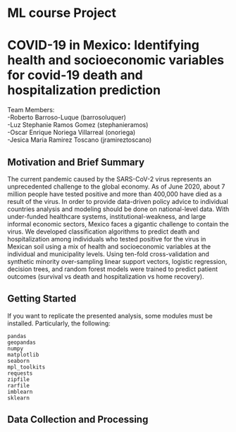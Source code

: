 # ML course Project
# COVID-19 in Mexico: Identifying health and socioeconomic variables for covid-19 death and hospitalization prediction

Team Members:  
-Roberto Barroso-Luque (barrosoluquer)  
-Luz Stephanie Ramos Gomez (stephanieramos)  
-Oscar Enrique Noriega Villarreal (onoriega)  
-Jesica Maria Ramirez Toscano (jramireztoscano)  


## Motivation and Brief Summary
The current pandemic caused by the SARS-CoV-2 virus represents an unprecedented challenge to the global economy. As of June 2020, about 7 million people have tested positive and more than 400,000 have died as a result of the virus.  In order to provide data-driven policy advice to individual countries analysis and modeling should be done on national-level data.  With under-funded healthcare systems, institutional-weakness, and large informal economic sectors, Mexico faces a gigantic challenge to contain the virus. We developed classification algorithms to predict death and hospitalization among individuals who tested positive for the virus in Mexican soil using a mix of health and socioeconomic variables at the individual and municipality levels. Using ten-fold cross-validation and synthetic minority over-sampling linear support vectors, logistic regression, decision trees, and random forest models were trained to predict patient outcomes (survival vs death and hospitalization vs home recovery).

## Getting Started
If you want to replicate the presented analysis, some modules must be installed. Particularly, the following:
```
pandas
geopandas
numpy
matplotlib
seaborn
mpl_toolkits
requests
zipfile
rarfile
imblearn
sklearn
```

## Data Collection and Processing

